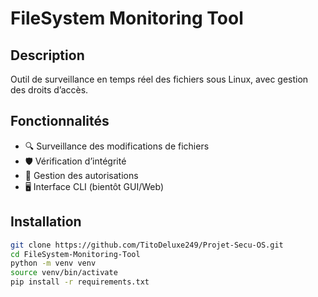# FileSystem Monitoring Tool

## Description
Outil de surveillance en temps réel des fichiers sous Linux, avec gestion des droits d’accès.

## Fonctionnalités
- 🔍 Surveillance des modifications de fichiers
- 🛡️ Vérification d’intégrité
- 🔐 Gestion des autorisations
- 🖥️ Interface CLI (bientôt GUI/Web)

## Installation

```bash
git clone https://github.com/TitoDeluxe249/Projet-Secu-OS.git
cd FileSystem-Monitoring-Tool
python -m venv venv
source venv/bin/activate
pip install -r requirements.txt
